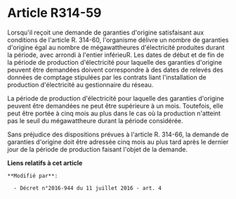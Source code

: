 # Article R314-59

Lorsqu'il reçoit une demande de garanties d'origine satisfaisant aux conditions de l'article R. 314-60, l'organisme délivre
un nombre de garanties d'origine égal au nombre de mégawattheures d'électricité produites durant la période, avec arrondi à
l'entier inférieuR. Les dates de début et de fin de la période de production d'électricité pour laquelle des garanties
d'origine peuvent être demandées doivent correspondre à des dates de relevés des données de comptage stipulées par les
contrats liant l'installation de production d'électricité au gestionnaire du réseau.

La période de production d'électricité pour laquelle des garanties d'origine peuvent être demandées ne peut être supérieure à
un mois. Toutefois, elle peut être portée à cinq mois au plus dans le cas où la production n'atteint pas le seuil du
mégawattheure durant la période considérée. 

Sans préjudice des dispositions prévues à l'article R. 314-66, la demande de garanties d'origine doit être adressée cinq mois
au plus tard après le dernier jour de la période de production faisant l'objet de la demande.

**Liens relatifs à cet article**

	**Modifié par**:

	  - Décret n°2016-944 du 11 juillet 2016 - art. 4
